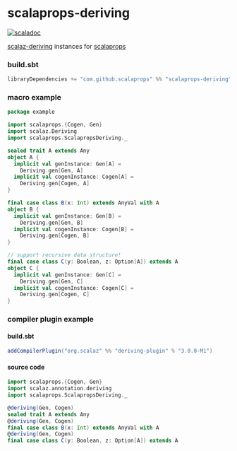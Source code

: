 # scalaprops-deriving

[![scaladoc](https://javadoc-badge.appspot.com/com.github.scalaprops/scalaprops-deriving_2.13.svg?label=scaladoc)](https://javadoc-badge.appspot.com/com.github.scalaprops/scalaprops-deriving_2.13/scalaprops/ScalapropsDeriving$.html?javadocio=true)

[scalaz-deriving](https://github.com/scalaz/scalaz-deriving) instances for [scalaprops](https://github.com/scalaprops/scalaprops)

### build.sbt

```scala
libraryDependencies += "com.github.scalaprops" %% "scalaprops-deriving" % "0.3.0"
```

### macro example

```scala
package example

import scalaprops.{Cogen, Gen}
import scalaz.Deriving
import scalaprops.ScalapropsDeriving._

sealed trait A extends Any
object A {
  implicit val genInstance: Gen[A] =
    Deriving.gen[Gen, A]
  implicit val cogenInstance: Cogen[A] =
    Deriving.gen[Cogen, A]
}

final case class B(x: Int) extends AnyVal with A
object B {
  implicit val genInstance: Gen[B] =
    Deriving.gen[Gen, B]
  implicit val cogenInstance: Cogen[B] =
    Deriving.gen[Cogen, B]
}

// support recursive data structure!
final case class C(y: Boolean, z: Option[A]) extends A
object C {
  implicit val genInstance: Gen[C] =
    Deriving.gen[Gen, C]
  implicit val cogenInstance: Cogen[C] =
    Deriving.gen[Cogen, C]
}
```

### compiler plugin example

#### build.sbt

```scala
addCompilerPlugin("org.scalaz" %% "deriving-plugin" % "3.0.0-M1")
```

#### source code

```scala
import scalaprops.{Cogen, Gen}
import scalaz.annotation.deriving
import scalaprops.ScalapropsDeriving._

@deriving(Gen, Cogen)
sealed trait A extends Any
@deriving(Gen, Cogen)
final case class B(x: Int) extends AnyVal with A
@deriving(Gen, Cogen)
final case class C(y: Boolean, z: Option[A]) extends A
```
